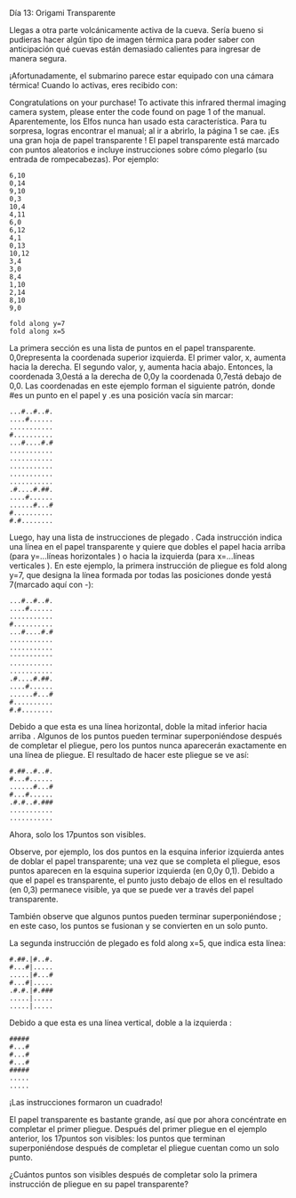 ﻿Día 13: Origami Transparente 

Llegas a otra parte volcánicamente activa de la cueva. Sería bueno si pudieras hacer algún tipo de imagen térmica para poder saber con anticipación qué cuevas están demasiado calientes para ingresar de manera segura.

¡Afortunadamente, el submarino parece estar equipado con una cámara térmica! Cuando lo activas, eres recibido con:

Congratulations on your purchase! To activate this infrared thermal imaging
camera system, please enter the code found on page 1 of the manual.
Aparentemente, los Elfos nunca han usado esta característica. Para tu sorpresa, logras encontrar el manual; al ir a abrirlo, la página 1 se cae. ¡Es una gran hoja de papel transparente ! El papel transparente está marcado con puntos aleatorios e incluye instrucciones sobre cómo plegarlo (su entrada de rompecabezas). Por ejemplo:
```
6,10
0,14
9,10
0,3
10,4
4,11
6,0
6,12
4,1
0,13
10,12
3,4
3,0
8,4
1,10
2,14
8,10
9,0

fold along y=7
fold along x=5
```
La primera sección es una lista de puntos en el papel transparente. 0,0representa la coordenada superior izquierda. El primer valor, x, aumenta hacia la derecha. El segundo valor, y, aumenta hacia abajo. Entonces, la coordenada 3,0está a la derecha de 0,0y la coordenada 0,7está debajo de 0,0. Las coordenadas en este ejemplo forman el siguiente patrón, donde #es un punto en el papel y .es una posición vacía sin marcar:
```
...#..#..#.
....#......
...........
#..........
...#....#.#
...........
...........
...........
...........
...........
.#....#.##.
....#......
......#...#
#..........
#.#........
```
Luego, hay una lista de instrucciones de plegado . Cada instrucción indica una línea en el papel transparente y quiere que dobles el papel hacia arriba (para y=...líneas horizontales ) o hacia la izquierda (para x=...líneas verticales ). En este ejemplo, la primera instrucción de pliegue es fold along y=7, que designa la línea formada por todas las posiciones donde yestá 7(marcado aquí con -):

```
...#..#..#.
....#......
...........
#..........
...#....#.#
...........
...........
-----------
...........
...........
.#....#.##.
....#......
......#...#
#..........
#.#........
```
Debido a que esta es una línea horizontal, doble la mitad inferior hacia arriba . Algunos de los puntos pueden terminar superponiéndose después de completar el pliegue, pero los puntos nunca aparecerán exactamente en una línea de pliegue. El resultado de hacer este pliegue se ve así:

```
#.##..#..#.
#...#......
......#...#
#...#......
.#.#..#.###
...........
...........
```
Ahora, solo los 17puntos son visibles.

Observe, por ejemplo, los dos puntos en la esquina inferior izquierda antes de doblar el papel transparente; una vez que se completa el pliegue, esos puntos aparecen en la esquina superior izquierda (en 0,0y 0,1). Debido a que el papel es transparente, el punto justo debajo de ellos en el resultado (en 0,3) permanece visible, ya que se puede ver a través del papel transparente.

También observe que algunos puntos pueden terminar superponiéndose ; en este caso, los puntos se fusionan y se convierten en un solo punto.

La segunda instrucción de plegado es fold along x=5, que indica esta línea:
```
#.##.|#..#.
#...#|.....
.....|#...#
#...#|.....
.#.#.|#.###
.....|.....
.....|.....
```

Debido a que esta es una línea vertical, doble a la izquierda :

```
#####
#...#
#...#
#...#
#####
.....
.....
```
¡Las instrucciones formaron un cuadrado!

El papel transparente es bastante grande, así que por ahora concéntrate en completar el primer pliegue. Después del primer pliegue en el ejemplo anterior, los 17puntos son visibles: los puntos que terminan superponiéndose después de completar el pliegue cuentan como un solo punto.

¿Cuántos puntos son visibles después de completar solo la primera instrucción de pliegue en su papel transparente?